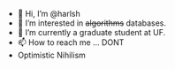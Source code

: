 - 👋 Hi, I’m @harlsh
- 👀 I’m interested in ~~algorithms~~ databases.
- 🌱 I’m currently a graduate student at UF.
- 📫 How to reach me ... DONT
- Optimistic Nihilism

<!---
harlsh/harlsh is a ✨ special ✨ repository because its `README.md` (this file) appears on your GitHub profile.
You can click the Preview link to take a look at your changes.
--->

